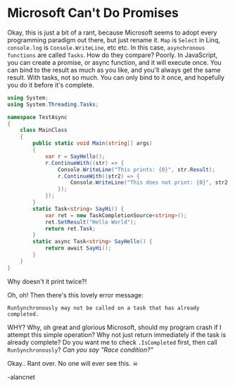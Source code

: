 # Microsoft Can't Do Promises

Okay, this is just a bit of a rant, because Microsoft seems to adopt every programming paradigm out there, but just rename it.
`Map` is `Select` in Linq, `console.log` is `Console.WriteLine`, etc etc. In this case, `asynchronous functions` are called 
`Tasks`. How do they compare? Poorly. In JavaScript, you can create a promise, or async function, and it will execute once.
You can bind to the result as much as you like, and you'll always get the same result. With tasks, not so much. You can only
bind to it once, and hopefully you do it before it's complete.

```c#
using System;
using System.Threading.Tasks;

namespace TestAsync
{
    class MainClass
    {
        public static void Main(string[] args)
        {
            var r = SayHello();
            r.ContinueWith((str) => {
                Console.WriteLine("This prints: {0}", str.Result);
                r.ContinueWith((str2) => {
                    Console.WriteLine("This does not print: {0}", str2.Result);
                });
            });
        }
        static Task<string> SayHi() {
            var ret = new TaskCompletionSource<string>();
            ret.SetResult("Hello World");
            return ret.Task;
        }
        static async Task<string> SayHello() {
            return await SayHi();
        }
    }
}
```

Why doesn't it print twice?!

Oh, oh! Then there's this lovely error message:

`RunSynchronously may not be called on a task that has already completed.`

WHY? Why, oh great and glorious Microsoft, should my program crash if I attempt this simple operation? Why not just return
immediately if the task is already complete? Do you want me to check `.IsCompleted` first, then call `RunSynchronously`?
_Can you say "Race condition?"_

Okay.. Rant over. No one will ever see this. ☠

-alancnet

